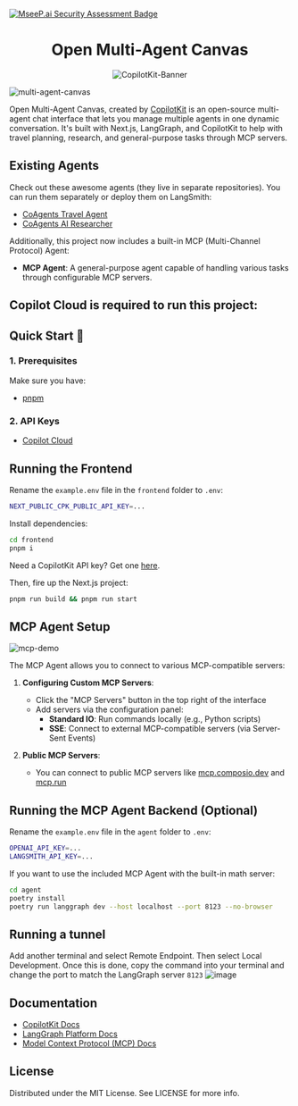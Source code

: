 [![MseeP.ai Security Assessment Badge](https://mseep.net/pr/copilotkit-open-multi-agent-canvas-badge.png)](https://mseep.ai/app/copilotkit-open-multi-agent-canvas)



<div align="center">

# Open Multi-Agent Canvas
   
![CopilotKit-Banner](https://github.com/user-attachments/assets/8167c845-0381-45d9-ad1c-83f995d48290)
</div>


![multi-agent-canvas](https://github.com/user-attachments/assets/5953a5a6-5686-4722-9477-5279b67b3dba)


Open Multi-Agent Canvas, created by [CopilotKit](https://github.com/CopilotKit/CopilotKit) is an open-source multi-agent chat interface that lets you manage multiple agents in one dynamic conversation. It's built with Next.js, LangGraph, and CopilotKit to help with travel planning, research, and general-purpose tasks through MCP servers.

## Existing Agents

Check out these awesome agents (they live in separate repositories). You can run them separately or deploy them on LangSmith:
- [CoAgents Travel Agent](https://github.com/CopilotKit/CopilotKit/tree/main/examples/coagents-travel/agent)
- [CoAgents AI Researcher](https://github.com/CopilotKit/CopilotKit/tree/main/examples/coagents-ai-researcher/agent)

Additionally, this project now includes a built-in MCP (Multi-Channel Protocol) Agent:
- **MCP Agent**: A general-purpose agent capable of handling various tasks through configurable MCP servers.

## Copilot Cloud is required to run this project: 




## Quick Start 🚀

### 1. Prerequisites
Make sure you have:
- [pnpm](https://pnpm.io/installation)

### 2. API Keys
- [Copilot Cloud](https://cloud.copilotkit.ai)

## Running the Frontend

Rename the `example.env` file in the `frontend` folder to `.env`:

```sh
NEXT_PUBLIC_CPK_PUBLIC_API_KEY=...
```

Install dependencies:

```sh
cd frontend
pnpm i
```



Need a CopilotKit API key? Get one [here](https://cloud.copilotkit.ai/).

Then, fire up the Next.js project:

```sh
pnpm run build && pnpm run start
```

## MCP Agent Setup

![mcp-demo](./agent/demo/mcp-demo.gif)

The MCP Agent allows you to connect to various MCP-compatible servers:

1. **Configuring Custom MCP Servers**:
   - Click the "MCP Servers" button in the top right of the interface
   - Add servers via the configuration panel:
     - **Standard IO**: Run commands locally (e.g., Python scripts)
     - **SSE**: Connect to external MCP-compatible servers (via Server-Sent Events)

2. **Public MCP Servers**:
   - You can connect to public MCP servers like [mcp.composio.dev](https://mcp.composio.dev/) and [mcp.run](https://www.mcp.run/)

## Running the MCP Agent Backend (Optional)

Rename the `example.env` file in the `agent` folder to `.env`:

```sh
OPENAI_API_KEY=...
LANGSMITH_API_KEY=...
```

If you want to use the included MCP Agent with the built-in math server:

```sh
cd agent
poetry install
poetry run langgraph dev --host localhost --port 8123 --no-browser
```

## Running a tunnel

Add another terminal and select Remote Endpoint.
Then select Local Development.
Once this is done, copy the command into your terminal and change the port to match the LangGraph server `8123`
![image](https://github.com/user-attachments/assets/6bf41042-9529-4470-8baf-dd076aad31a1)


## Documentation 
- [CopilotKit Docs](https://docs.copilotkit.ai/coagents)
- [LangGraph Platform Docs](https://langchain-ai.github.io/langgraph/cloud/deployment/cloud/)
- [Model Context Protocol (MCP) Docs](https://github.com/langchain-ai/langgraph/tree/main/examples/mcp)

## License
Distributed under the MIT License. See LICENSE for more info.

